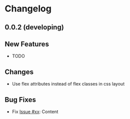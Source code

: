 # Changelog

## 0.0.2 (developing)

## New Features

 - TODO

## Changes

 - Use flex attributes instead of flex classes in css layout

## Bug Fixes

 - Fix [Issue #xx](https://github.com/exvim/main/issues/xx): Content
